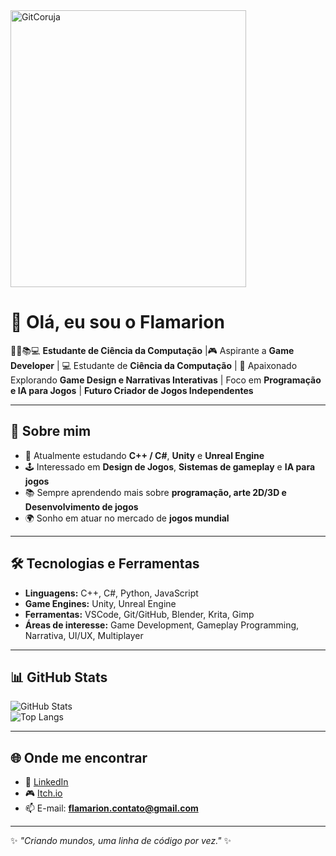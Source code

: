   <img width="377" height="443" alt="GitCoruja" src="https://github.com/user-attachments/assets/49166587-699b-45d2-8a87-6285ab71f4e0" />


# 👋 Olá, eu sou o Flamarion  

👨‍🦳📚💻 **Estudante de Ciência da Computação** |🎮 Aspirante a **Game Developer** | 💻 Estudante de **Ciência da Computação** | 🎨 Apaixonado Explorando **Game Design e Narrativas Interativas** | Foco em  **Programação e IA para Jogos** | **Futuro Criador de Jogos Independentes**

---

## 🚀 Sobre mim  
- 🌱 Atualmente estudando **C++ / C#**, **Unity** e **Unreal Engine**  
- 🕹️ Interessado em **Design de Jogos**, **Sistemas de gameplay** e **IA para jogos**  
- 📚 Sempre aprendendo mais sobre **programação, arte 2D/3D e Desenvolvimento de jogos**  
- 🌍 Sonho em atuar no mercado de **jogos mundial**  

---

## 🛠️ Tecnologias e Ferramentas  
- **Linguagens:** C++, C#, Python, JavaScript  
- **Game Engines:** Unity, Unreal Engine  
- **Ferramentas:**  VSCode, Git/GitHub, Blender, Krita, Gimp 
- **Áreas de interesse:** Game Development, Gameplay Programming, Narrativa, UI/UX, Multiplayer  

---

## 📊 GitHub Stats  
![GitHub Stats](https://github-readme-stats.vercel.app/api?username=Flamarion-Anjos&show_icons=true&theme=radical)  
![Top Langs](https://github-readme-stats.vercel.app/api/top-langs/?username=Flamarion-Anjos&layout=compact&theme=radical)  

---

## 🌐 Onde me encontrar  
- 💼 [LinkedIn](https://www.linkedin.com/in/flamapro/)
- 🎮 [Itch.io](https://flamarion-anjos.itch.io/)  
- 📫 E-mail: **flamarion.contato@gmail.com**  

---

✨ _"Criando mundos, uma linha de código por vez."_ ✨  
